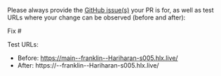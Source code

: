 Please always provide the [GitHub issue(s)](../issues) your PR is for, as well as test URLs where your change can be observed (before and after):

Fix #<gh-issue-id>

Test URLs:
- Before: https://main--franklin--Hariharan-s005.hlx.live/
- After: https://<branch>--franklin--Hariharan-s005.hlx.live/
